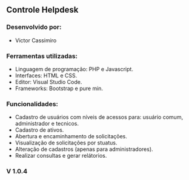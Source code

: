 ## Controle Helpdesk

### Desenvolvido por:
- Victor Cassimiro

### Ferramentas utilizadas:
- Linguagem de programação: PHP e Javascript.
- Interfaces: HTML e CSS.
- Editor: Visual Studio Code.
- Frameworks: Bootstrap e pure min.

### Funcionalidades:
- Cadastro de usuários com níveis de acessos para: usuário comum, administrador e tecnicos.
- Cadastro de ativos.
- Abertura e encaminhamento de solicitações.
- Visualização de solicitações por stuatus.
- Alteração de cadastros (apenas para administradores).
- Realizar consultas e gerar relátorios.


### V 1.0.4

